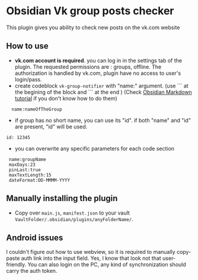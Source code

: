# Obsidian Vk group posts checker

This  plugin gives you ability to check new posts on the vk.com website

## How to use

- **vk.com account is required**. you can log in in the settings tab of the plugin. The requested permissions are : groups, offline. The authorization is handled by vk.com, plugin have no access to user's login/pass.
- create codeblock ``vk-group-notifier`` with "name:" argument. (use \``` at the begining of the block and \``` at the end ) (Check [Obsidian Markdown tutorial](https://help.obsidian.md/Editing+and+formatting/Basic+formatting+syntax#Code%20blocks) if you don't know how to do them)

```vk-group-notifier
  name:nameOfTheGroup
```

* if group has no short name, you can use its "id". if both "name" and "id" are present, "id" will be used.

```vk-group-notifier
id: 12345
```

* you can overwrite any specific parameters for each code section

```vk-group-notifier
 name:groupName
 maxDays:23
 pinLast:true
 maxTextLength:15
 dateFormat:DD-MMMM-YYYY
```

## Manually installing the plugin

- Copy over `main.js`,  `manifest.json` to your vault `VaultFolder/.obsidian/plugins/anyFolderName/`.

## Android issues

I couldn't figure out how to use webview, so it is required to manually copy-paste auth link into the input field. Yes, I know that look not that user-friendly. You can also login on the PC, any kind of synchronization should carry the auth token.
